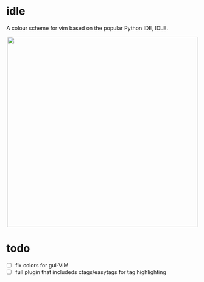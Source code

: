 # idle
A colour scheme for vim based on the popular Python IDE, IDLE.

<p style="text-align:center;">
  <img src=https://github.com/pkukulak/idle/blob/master/snap.png width="500">
</p>

# todo

- [ ] fix colors for gui-VIM
- [ ] full plugin that includeds ctags/easytags for tag highlighting
